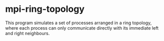 # mpi-ring-topology
This program simulates a set of processes arranged in a ring topology, where each process can only communicate directly with its immediate left and right neighbours.
